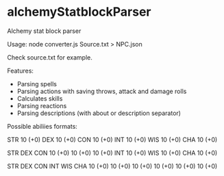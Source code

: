 # alchemyStatblockParser
Alchemy stat block parser

Usage: node converter.js Source.txt > NPC.json

Check source.txt for example.

Features:
- Parsing spells
- Parsing actions with saving throws, attack and damage rolls
- Calculates skills
- Parsing reactions
- Parsing descriptions (with about or description separator)

Possible abiliies formats:

STR
10 (+0)
DEX
10 (+0)
CON
10 (+0)
INT
10 (+0)
WIS
10 (+0)
CHA
10 (+0)

STR DEX CON
10 (+0) 10 (+0) 10 (+0)
INT
10 (+0)
WIS
10 (+0)
CHA
10 (+0)

STR DEX CON INT WIS CHA
10 (+0) 10 (+0) 10 (+0) 10 (+0) 10 (+0) 10 (+0)
